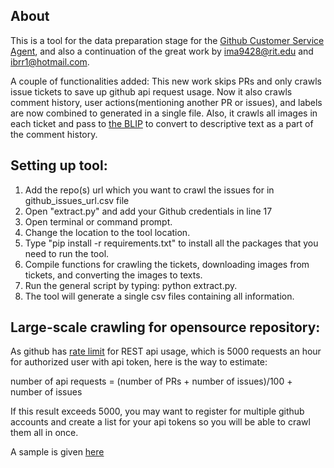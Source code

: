 About
------------
This is a tool for the data preparation stage for the [Github Customer Service Agent](https://github.com/silviachen46/RAG_CustomerAgent), and also a continuation of the great work by ima9428@rit.edu and ibrr1@hotmail.com.

A couple of functionalities added: This new work skips PRs and only crawls issue tickets to save up github api request usage.
Now it also crawls comment history, user actions(mentioning another PR or issues), and labels are now combined to generated in a single file. Also, it crawls all images in each ticket and pass to [the BLIP](https://huggingface.co/Salesforce/blip-image-captioning-base) to convert to descriptive text as a part of the comment history.

Setting up tool:
--------------------
1. Add the repo(s) url which you want to crawl the issues for in github_issues_url.csv file
2. Open "extract.py" and add your Github credentials in line 17
3. Open terminal or command prompt.
4. Change the location to the tool location.
5. Type "pip install -r requirements.txt" to install all the packages that you need to run the tool.
6. Compile functions for crawling the tickets, downloading images from tickets, and converting the images to texts.
7. Run the general script by typing: python extract.py.
8. The tool will generate a single csv files containing all information.

Large-scale crawling for opensource repository:
--------------------
As github has [rate limit](https://docs.github.com/en/rest/using-the-rest-api/rate-limits-for-the-rest-api?apiVersion=2022-11-28) for REST api usage, which is 5000 requests an hour for authorized user with api token, here is the way to estimate:

number of api requests = (number of PRs + number of issues)/100 + number of issues

If this result exceeds 5000, you may want to register for multiple github accounts and create a list for your api tokens so you will be able to crawl them all in once.

A sample is given [here]()

